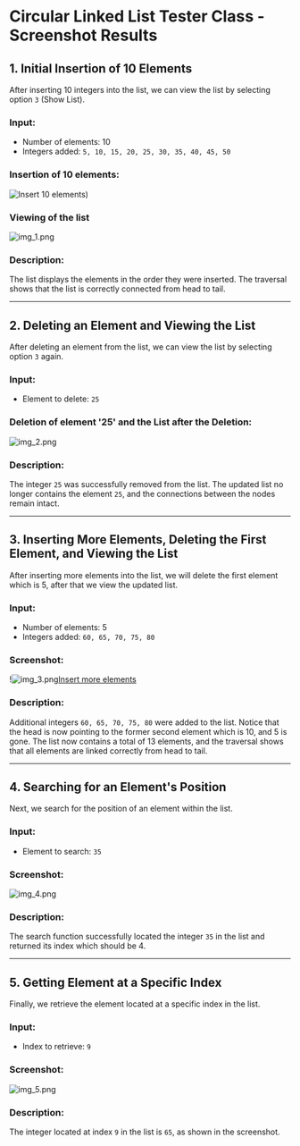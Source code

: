 # Circular Linked List Tester Class - Screenshot Results

## 1. Initial Insertion of 10 Elements
After inserting 10 integers into the list, we can view the list by selecting option `3` (Show List).

### Input:
- Number of elements: 10
- Integers added: `5, 10, 15, 20, 25, 30, 35, 40, 45, 50`

### Insertion of 10 elements:
![Insert 10 elements](ScreenshotsForMDFile/img.png))
### Viewing of the list
![img_1.png](ScreenshotsForMDFile/img_1.png)

### Description:
The list displays the elements in the order they were inserted. The traversal shows that the list is correctly connected from head to tail.

---

## 2. Deleting an Element and Viewing the List
After deleting an element from the list, we can view the list by selecting option `3` again.

### Input:
- Element to delete: `25`

### Deletion of element '25' and the List after the Deletion:
![img_2.png](ScreenshotsForMDFile/img_2.png)


### Description:
The integer `25` was successfully removed from the list. The updated list no longer contains the element `25`, and the connections between the nodes remain intact.

---

## 3. Inserting More Elements, Deleting the First Element, and Viewing the List
After inserting more elements into the list, we will delete the first element which is 5,
after that we view the updated list.

### Input:
- Number of elements: 5
- Integers added: `60, 65, 70, 75, 80`

### Screenshot:
!![img_3.png](ScreenshotsForMDFile/img_3.png)[Insert more elements](path_to_screenshot/insert_more_elements.png)

### Description:
Additional integers `60, 65, 70, 75, 80` were added to the list. Notice that the head is now pointing to the former second element which is 10, and 5 is gone.
The list now contains a total of 13 elements, and the traversal shows that all elements are linked correctly from head to tail.

---

## 4. Searching for an Element's Position
Next, we search for the position of an element within the list.

### Input:
- Element to search: `35`

### Screenshot:
![img_4.png](ScreenshotsForMDFile/img_4.png)

### Description:
The search function successfully located the integer `35` in the list and returned its index which should be 4.

---

## 5. Getting Element at a Specific Index
Finally, we retrieve the element located at a specific index in the list.

### Input:
- Index to retrieve: `9`

### Screenshot:
![img_5.png](ScreenshotsForMDFile/img_5.png)

### Description:
The integer located at index `9` in the list is `65`, as shown in the screenshot.
